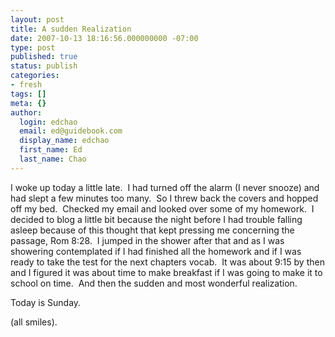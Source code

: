 ```yaml
---
layout: post
title: A sudden Realization
date: 2007-10-13 18:16:56.000000000 -07:00
type: post
published: true
status: publish
categories:
- fresh
tags: []
meta: {}
author:
  login: edchao
  email: ed@guidebook.com
  display_name: edchao
  first_name: Ed
  last_name: Chao
---
```

<p>I woke up today a little late.  I had turned off the alarm (I never snooze) and had slept a few minutes too many.  So I threw back the covers and hopped off my bed.  Checked my email and looked over some of my homework.  I decided to blog a little bit because the night before I had trouble falling asleep because of this thought that kept pressing me concerning the passage, Rom 8:28.  I jumped in the shower after that and as I was showering contemplated if I had finished all the homework and if I was ready to take the test for the next chapters vocab.  It was about 9:15 by then and I figured it was about time to make breakfast if I was going to make it to school on time.  And then the sudden and most wonderful realization.</p>
<p>Today is Sunday.</p>
<p>(all smiles).</p>

